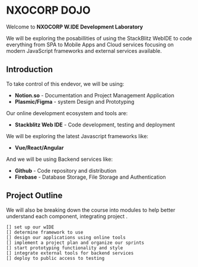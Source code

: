 # NXOCORP DOJO

Welcome to **NXOCORP W.IDE Development Laboratory**

We will be exploring the posabillities of using the StackBlitz WebIDE to code everything from SPA to Mobile Apps and Cloud services focusing on modern JavaScript frameworks and external services available.

## Introduction

To take control of this endevor, we will be using:

- **Notion.so** - Documentation and Project Management Application
- **Plasmic/Figma** - system Design and Prototyping

Our online development ecosystem and tools are:

- **Stackblitz Web IDE** - Code development, testing and deployment

We will be exploring the latest Javascript frameworks like:

- **Vue/React/Angular**

And we will be using Backend services like:

- **Github** - Code repository and distribution
- **Firebase** - Database Storage, File Storage and Authentication

## Project Outline

We will also be breaking down the course into modules to help better understand each component, integrating project .

`[] set up our wIDE `  
`[] determine framework to use`  
`[] design our applications using online tools`  
`[] implement a project plan and organize our sprints`  
`[] start prototyping functionality and style`  
`[] integrate external tools for backend services`  
`[] deploy to public access to testing`
